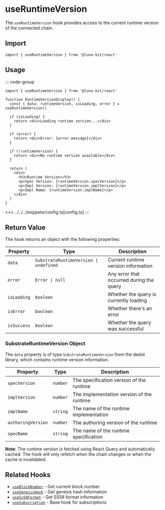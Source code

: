 # useRuntimeVersion

The `useRuntimeVersion` hook provides access to the current runtime version of the connected chain.

## Import

```tsx
import { useRuntimeVersion } from '@luno-kit/react'
```

## Usage

::: code-group
```tsx [index.tsx]
import { useRuntimeVersion } from '@luno-kit/react'

function RuntimeVersionDisplay() {
  const { data: runtimeVersion, isLoading, error } = useRuntimeVersion()
  
  if (isLoading) {
    return <div>Loading runtime version...</div>
  }
  
  if (error) {
    return <div>Error: {error.message}</div>
  }
  
  if (!runtimeVersion) {
    return <div>No runtime version available</div>
  }
  
  return (
    <div>
      <h3>Runtime Version</h3>
      <p>Spec Version: {runtimeVersion.specVersion}</p>
      <p>Impl Version: {runtimeVersion.implVersion}</p>
      <p>Impl Name: {runtimeVersion.implName}</p>
    </div>
  )
}
```
<<< ../../../snippets/config.ts[config.ts]
:::

## Return Value

The hook returns an object with the following properties:

| Property | Type | Description |
|----------|------|-------------|
| `data` | `SubstrateRuntimeVersion \| undefined` | Current runtime version information |
| `error` | `Error \| null` | Any error that occurred during the query |
| `isLoading` | `boolean` | Whether the query is currently loading |
| `isError` | `boolean` | Whether there's an error |
| `isSuccess` | `boolean` | Whether the query was successful |

### SubstrateRuntimeVersion Object

The `data` property is of type `SubstrateRuntimeVersion` from the dedot library, which contains runtime version information.

| Property | Type | Description |
|----------|------|-------------|
| `specVersion` | `number` | The specification version of the runtime |
| `implVersion` | `number` | The implementation version of the runtime |
| `implName` | `string` | The name of the runtime implementation |
| `authoringVersion` | `number` | The authoring version of the runtime |
| `specName` | `string` | The name of the runtime specification |

**Note**: The runtime version is fetched using React Query and automatically cached. The hook will only refetch when the chain changes or when the cache is invalidated.

## Related Hooks

- [`useBlockNumber`](/hooks/data/use-block-number) - Get current block number
- [`useGenesisHash`](/hooks/chain/use-genesis-hash) - Get genesis hash information
- [`useSs58Format`](/hooks/chain/use-ss58-format) - Get SS58 format information
- [`useSubscription`](/hooks/data/use-subscription) - Base hook for subscriptions
